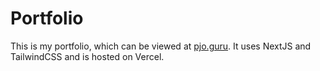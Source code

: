 <h1>Portfolio</h1>

This is my portfolio, which can be viewed at <a href="pjo.guru">pjo.guru</a>. It uses NextJS and TailwindCSS and is hosted on Vercel.
